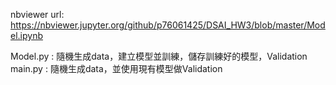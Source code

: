 nbviewer url:
https://nbviewer.jupyter.org/github/p76061425/DSAI_HW3/blob/master/Model.ipynb


Model.py : 隨機生成data，建立模型並訓練，儲存訓練好的模型，Validation
main.py : 隨機生成data，並使用現有模型做Validation